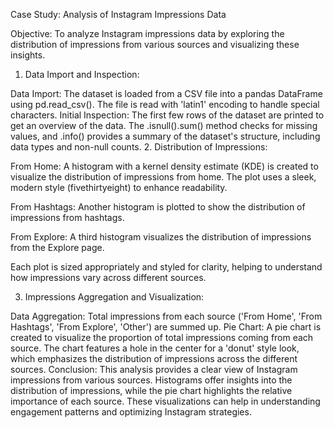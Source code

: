 Case Study: Analysis of Instagram Impressions Data

Objective:
To analyze Instagram impressions data by exploring the distribution of impressions from various sources and visualizing these insights.

1. Data Import and Inspection:

Data Import: The dataset is loaded from a CSV file into a pandas DataFrame using pd.read_csv(). The file is read with 'latin1' encoding to handle special characters.
Initial Inspection: The first few rows of the dataset are printed to get an overview of the data. The .isnull().sum() method checks for missing values, and .info() provides a summary of the dataset's structure, including data types and non-null counts.
2. Distribution of Impressions:

From Home: A histogram with a kernel density estimate (KDE) is created to visualize the distribution of impressions from home. The plot uses a sleek, modern style (fivethirtyeight) to enhance readability.

From Hashtags: Another histogram is plotted to show the distribution of impressions from hashtags.

From Explore: A third histogram visualizes the distribution of impressions from the Explore page.

Each plot is sized appropriately and styled for clarity, helping to understand how impressions vary across different sources.

3. Impressions Aggregation and Visualization:

Data Aggregation: Total impressions from each source ('From Home', 'From Hashtags', 'From Explore', 'Other') are summed up.
Pie Chart: A pie chart is created to visualize the proportion of total impressions coming from each source. The chart features a hole in the center for a 'donut' style look, which emphasizes the distribution of impressions across the different sources.
Conclusion:
This analysis provides a clear view of Instagram impressions from various sources. Histograms offer insights into the distribution of impressions, while the pie chart highlights the relative importance of each source. These visualizations can help in understanding engagement patterns and optimizing Instagram strategies.


